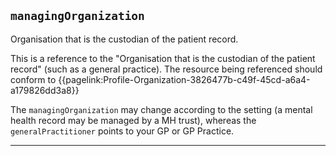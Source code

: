 ## `managingOrganization`

Organisation that is the custodian of the patient record.

This is a reference to the "Organisation that is the custodian of the patient record" (such as a general practice). The resource being referenced should conform to {{pagelink:Profile-Organization-3826477b-c49f-45cd-a6a4-a179826dd3a8}} 


The `managingOrganization` may change according to the setting (a mental health record may be managed by a MH trust), whereas the `generalPractitioner` points to your GP or GP Practice.


---
